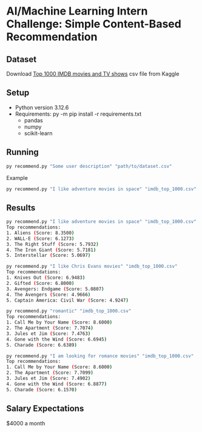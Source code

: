 # AI/Machine Learning Intern Challenge: Simple Content-Based Recommendation

## Dataset
Download [Top 1000 IMDB movies and TV shows](https://www.kaggle.com/datasets/harshitshankhdhar/imdb-dataset-of-top-1000-movies-and-tv-shows) csv file from Kaggle

## Setup
- Python version 3.12.6 
- Requirements: py -m pip install -r requirements.txt
    - pandas
    - numpy
    - scikit-learn
## Running
```bash
py recommend.py "Some user description" "path/to/dataset.csv"
```
Example
```bash
py recommend.py "I like adventure movies in space" "imdb_top_1000.csv"
```
## Results 

```bash
py recommend.py "I like adventure movies in space" "imdb_top_1000.csv" 
Top recommendations:
1. Aliens (Score: 8.3500)
2. WALL·E (Score: 6.1273)
3. The Right Stuff (Score: 5.7932)
4. The Iron Giant (Score: 5.7181)
5. Interstellar (Score: 5.0697)
```

```bash
py recommend.py "I like Chris Evans movies" "imdb_top_1000.csv"        
Top recommendations:
1. Knives Out (Score: 6.9483)
2. Gifted (Score: 6.8000)
3. Avengers: Endgame (Score: 5.0807)
4. The Avengers (Score: 4.9666)
5. Captain America: Civil War (Score: 4.9247)
```

```bash
py recommend.py "romantic" "imdb_top_1000.csv"
Top recommendations:
1. Call Me by Your Name (Score: 8.6000)
2. The Apartment (Score: 7.7074)
3. Jules et Jim (Score: 7.4763)
4. Gone with the Wind (Score: 6.6945)
5. Charade (Score: 6.6389)
```

```bash
py recommend.py "I am looking for romance movies" "imdb_top_1000.csv" 
Top recommendations:
1. Call Me by Your Name (Score: 8.6000)
2. The Apartment (Score: 7.7099)
3. Jules et Jim (Score: 7.4902)
4. Gone with the Wind (Score: 6.8877)
5. Charade (Score: 6.1570)
```
## Salary Expectations
 $4000 a month

